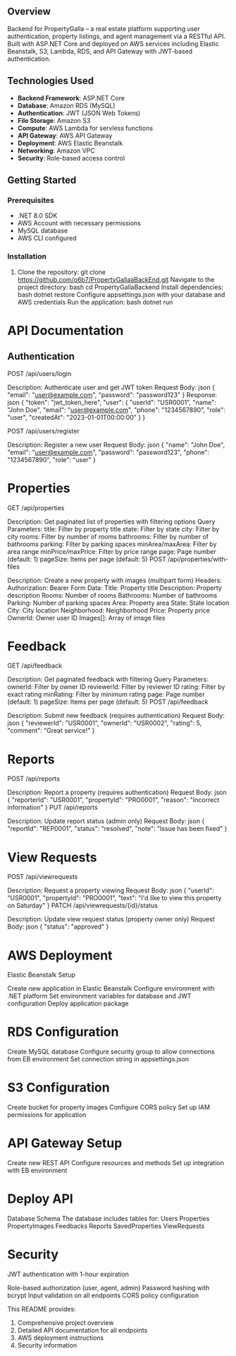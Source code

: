 ## Overview
Backend for PropertyGalla – a real estate platform supporting user authentication, property listings, and agent management via a RESTful API. Built with ASP.NET Core and deployed on AWS services including Elastic Beanstalk, S3, Lambda, RDS, and API Gateway with JWT-based authentication.

## Technologies Used
- **Backend Framework**: ASP.NET Core
- **Database**: Amazon RDS (MySQL)
- **Authentication**: JWT (JSON Web Tokens)
- **File Storage**: Amazon S3
- **Compute**: AWS Lambda for servless functions
- **API Gateway**: AWS API Gateway
- **Deployment**: AWS Elastic Beanstalk
- **Networking**: Amazon VPC
- **Security**: Role-based access control

## Getting Started

### Prerequisites
- .NET 8.0 SDK 
- AWS Account with necessary permissions
- MySQL database
- AWS CLI configured

### Installation
1. Clone the repository:
   git clone https://github.com/o6b7/PropertyGallaaBackEnd.git
Navigate to the project directory:
bash
cd PropertyGallaBackend
Install dependencies:
bash
dotnet restore
Configure appsettings.json with your database and AWS credentials
Run the application:
bash
dotnet run


# API Documentation

## Authentication

POST /api/users/login

Description: Authenticate user and get JWT token
Request Body:
json
{
  "email": "user@example.com",
  "password": "password123"
}
Response:
json
{
  "token": "jwt_token_here",
  "user": {
    "userId": "USR0001",
    "name": "John Doe",
    "email": "user@example.com",
    "phone": "1234567890",
    "role": "user",
    "createdAt": "2023-01-01T00:00:00"
  }
}

POST /api/users/register

Description: Register a new user
Request Body:
json
{
  "name": "John Doe",
  "email": "user@example.com",
  "password": "password123",
  "phone": "1234567890",
  "role": "user"
}


# Properties

GET /api/properties

Description: Get paginated list of properties with filtering options
Query Parameters:
title: Filter by property title
state: Filter by state
city: Filter by city
rooms: Filter by number of rooms
bathrooms: Filter by number of bathrooms
parking: Filter by parking spaces
minArea/maxArea: Filter by area range
minPrice/maxPrice: Filter by price range
page: Page number (default: 1)
pageSize: Items per page (default: 5)
POST /api/properties/with-files

Description: Create a new property with images (multipart form)
Headers: Authorization: Bearer <token>
Form Data:
Title: Property title
Description: Property description
Rooms: Number of rooms
Bathrooms: Number of bathrooms
Parking: Number of parking spaces
Area: Property area
State: State location
City: City location
Neighborhood: Neighborhood
Price: Property price
OwnerId: Owner user ID
Images[]: Array of image files


# Feedback

GET /api/feedback

Description: Get paginated feedback with filtering
Query Parameters:
ownerId: Filter by owner ID
reviewerId: Filter by reviewer ID
rating: Filter by exact rating
minRating: Filter by minimum rating
page: Page number (default: 1)
pageSize: Items per page (default: 5)
POST /api/feedback

Description: Submit new feedback (requires authentication)
Request Body:
json
{
  "reviewerId": "USR0001",
  "ownerId": "USR0002",
  "rating": 5,
  "comment": "Great service!"
}


# Reports

POST /api/reports

Description: Report a property (requires authentication)
Request Body:
json
{
  "reporterId": "USR0001",
  "propertyId": "PRO0001",
  "reason": "Incorrect information"
}
PUT /api/reports

Description: Update report status (admin only)
Request Body:
json
{
  "reportId": "REP0001",
  "status": "resolved",
  "note": "Issue has been fixed"
}


# View Requests

POST /api/viewrequests

Description: Request a property viewing
Request Body:
json
{
  "userId": "USR0001",
  "propertyId": "PRO0001",
  "text": "I'd like to view this property on Saturday"
}
PATCH /api/viewrequests/{id}/status

Description: Update view request status (property owner only)
Request Body:
json
{
  "status": "approved"
}


# AWS Deployment

Elastic Beanstalk Setup

Create new application in Elastic Beanstalk
Configure environment with .NET platform
Set environment variables for database and JWT configuration
Deploy application package


# RDS Configuration

Create MySQL database
Configure security group to allow connections from EB environment
Set connection string in appsettings.json


# S3 Configuration

Create bucket for property images
Configure CORS policy
Set up IAM permissions for application


# API Gateway Setup

Create new REST API
Configure resources and methods
Set up integration with EB environment


# Deploy API

Database Schema
The database includes tables for:
Users
Properties
PropertyImages
Feedbacks
Reports
SavedProperties
ViewRequests


# Security
JWT authentication with 1-hour expiration

Role-based authorization (user, agent, admin)
Password hashing with bcrypt
Input validation on all endpoints
CORS policy configuration



This README provides:
1. Comprehensive project overview
2. Detailed API documentation for all endpoints
3. AWS deployment instructions
4. Security information


